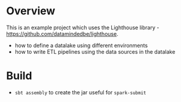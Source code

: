 # Overview

This is an example project which uses the Lighthouse library - https://github.com/datamindedbe/lighthouse. 

* how to define a datalake using different environments
* how to write ETL pipelines using the data sources in the datalake

# Build
* `sbt assembly` to create the jar useful for `spark-submit`



